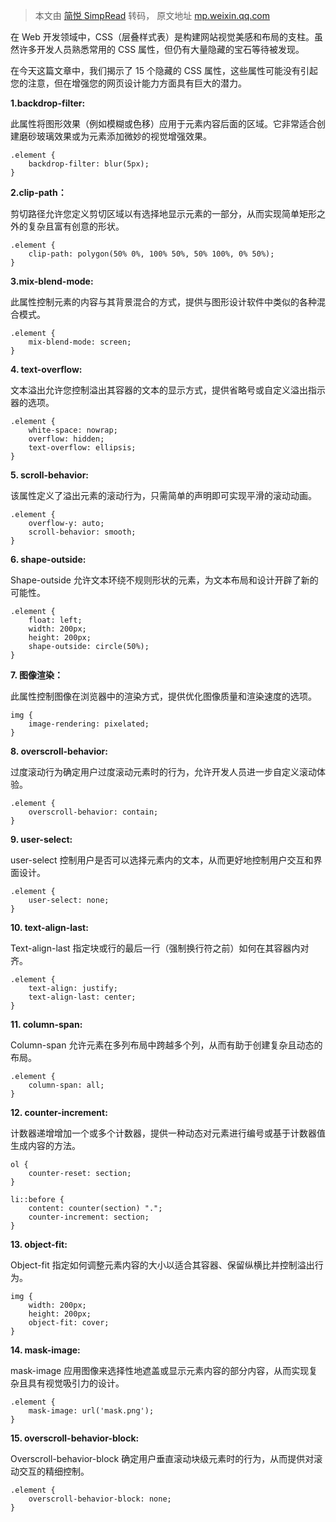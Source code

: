 > 本文由 [简悦 SimpRead](http://ksria.com/simpread/) 转码， 原文地址 [mp.weixin.qq.com](https://mp.weixin.qq.com/s/PrxVNteD6zOwymh9zITRcg)

在 Web 开发领域中，CSS（层叠样式表）是构建网站视觉美感和布局的支柱。虽然许多开发人员熟悉常用的 CSS 属性，但仍有大量隐藏的宝石等待被发现。  

在今天这篇文章中，我们揭示了 15 个隐藏的 CSS 属性，这些属性可能没有引起您的注意，但在增强您的网页设计能力方面具有巨大的潜力。

**1.backdrop-filter:**

此属性将图形效果（例如模糊或色移）应用于元素内容后面的区域。它非常适合创建磨砂玻璃效果或为元素添加微妙的视觉增强效果。

```
.element {
    backdrop-filter: blur(5px);
}
```

**2.clip-path：**

剪切路径允许您定义剪切区域以有选择地显示元素的一部分，从而实现简单矩形之外的复杂且富有创意的形状。

```
.element {
    clip-path: polygon(50% 0%, 100% 50%, 50% 100%, 0% 50%);
}
```

**3.mix-blend-mode:**

此属性控制元素的内容与其背景混合的方式，提供与图形设计软件中类似的各种混合模式。

```
.element {
    mix-blend-mode: screen;
}
```

**4. text-overflow:**

文本溢出允许您控制溢出其容器的文本的显示方式，提供省略号或自定义溢出指示器的选项。

```
.element {
    white-space: nowrap;
    overflow: hidden;
    text-overflow: ellipsis;
}
```

**5. scroll-behavior:**

该属性定义了溢出元素的滚动行为，只需简单的声明即可实现平滑的滚动动画。

```
.element {
    overflow-y: auto;
    scroll-behavior: smooth;
}
```

**6. shape-outside:**

Shape-outside 允许文本环绕不规则形状的元素，为文本布局和设计开辟了新的可能性。

```
.element {
    float: left;
    width: 200px;
    height: 200px;
    shape-outside: circle(50%);
}
```

**7. 图像渲染：**

此属性控制图像在浏览器中的渲染方式，提供优化图像质量和渲染速度的选项。

```
img {
    image-rendering: pixelated;
}
```

**8. overscroll-behavior:**

过度滚动行为确定用户过度滚动元素时的行为，允许开发人员进一步自定义滚动体验。

```
.element {
    overscroll-behavior: contain;
}
```

**9. user-select:**

user-select 控制用户是否可以选择元素内的文本，从而更好地控制用户交互和界面设计。

```
.element {
    user-select: none;
}
```

**10. text-align-last:**

Text-align-last 指定块或行的最后一行（强制换行符之前）如何在其容器内对齐。

```
.element {
    text-align: justify;
    text-align-last: center;
}
```

**11. column-span:**

Column-span 允许元素在多列布局中跨越多个列，从而有助于创建复杂且动态的布局。

```
.element {
    column-span: all;
}
```

**12. counter-increment:**

计数器递增增加一个或多个计数器，提供一种动态对元素进行编号或基于计数器值生成内容的方法。

```
ol {
    counter-reset: section;
}
```

```
li::before {
    content: counter(section) ".";
    counter-increment: section;
}
```

**13. object-fit:**

Object-fit 指定如何调整元素内容的大小以适合其容器、保留纵横比并控制溢出行为。

```
img {
    width: 200px;
    height: 200px;
    object-fit: cover;
}
```

**14. mask-image:**

mask-image 应用图像来选择性地遮盖或显示元素内容的部分内容，从而实现复杂且具有视觉吸引力的设计。

```
.element {
    mask-image: url('mask.png');
}
```

**15. overscroll-behavior-block:**

Overscroll-behavior-block 确定用户垂直滚动块级元素时的行为，从而提供对滚动交互的精细控制。

```
.element {
    overscroll-behavior-block: none;
}
```